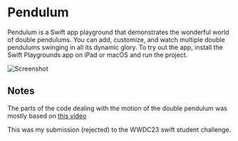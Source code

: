 # Pendulum

Pendulum is a Swift app playground that demonstrates the wonderful world of double pendulums. You can add, customize, and watch multiple double pendulums swinging in all its dynamic glory. To try out the app, install the Swift Playgrounds app on iPad or macOS and run the project.

![Screenshot](/screenshot.png)

## Notes

The parts of the code dealing with the motion of the double pendulum was mostly based on [this video](https://www.youtube.com/watch?v=tc2ah-KnDXw)

This was my submission (rejected) to the WWDC23 swift student challenge.
